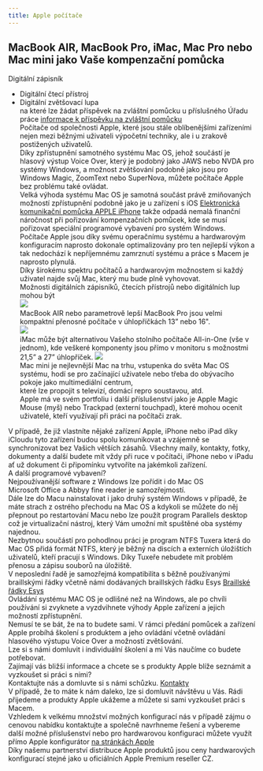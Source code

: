 ```yaml
---
title: Apple počítače
---
```


## MacBook AIR, MacBook Pro, iMac, Mac Pro nebo Mac mini jako Vaše kompenzační pomůcka

  
Digitální zápisník  
- Digitální čtecí přístroj  
- Digitální zvětšovací lupa  
na které lze žádat příspěvek na zvláštní pomůcku u příslušného Úřadu práce [informace k příspěvku na zvláštní pomůcku](/clanky/informace-k-prispevku-na-zvlastni-pomucku/)  
Počítače od společnosti Apple, které jsou stále oblíbenějšími zařízeními nejen mezi běžnými uživateli výpočetní techniky, ale i u zrakově postižených uživatelů.  
Díky zpřístupnění samotného systému Mac OS, jehož součástí je hlasový výstup Voice Over, který je podobný jako JAWS nebo NVDA pro systémy Windows, a možnost zvětšování podobně jako jsou pro Windows Magic, ZoomText nebo SuperNova, můžete počítače Apple bez problému také ovládat.  
Velká výhoda systému Mac OS je samotná součást právě zmiňovaných možností zpřístupnění podobně jako je u zařízení s iOS [Elektronická komunikační pomůcka APPLE iPhone](/clanky/multifunkcni-elektronicka-komunikacni-pomucka/) takže odpadá nemalá finanční náročnost při pořizování kompenzačních pomůcek, kde se musí pořizovat speciální programové vybavení pro systém Windows.  
Počítače Apple jsou díky svému operačnímu systému a hardwarovým konfiguracím naprosto dokonale optimalizovány pro ten nejlepší výkon a tak nedochází k nepříjemnému zamrznutí systému a práce s Macem je naprosto plynulá.  
Díky širokému spektru počítačů a hardwarovým možnostem si každý uživatel najde svůj Mac, který mu bude plně vyhovovat.  
Možnosti digitálních zápisníků, čtecích přístrojů nebo digitálních lup mohou být  
[![](/soubory/MacBook%20Air.JPG)](/soubory/MacBook%20Air.JPG)  
MacBook AIR nebo parametrově lepší MacBook Pro jsou velmi kompaktní přenosné počítače v úhlopříčkách 13” nebo 16".  
[![](/soubory/MacBook%20Pro.JPG)](/soubory/MacBook%20Pro.JPG)  
iMac může být alternativou Vašeho stolního počítače All-in-One (vše v jednom), kde veškeré komponenty jsou přímo v monitoru s možnostmi 21,5” a 27” úhlopříček. [![](/soubory/iMac.JPG)](/soubory/iMac.JPG)  
Mac mini je nejlevnější Mac na trhu, vstupenka do světa Mac OS systému, hodí se pro začínající uživatele nebo třeba do obývacího pokoje jako multimediální centrum,  
které lze propojit s televizí, domácí repro soustavou, atd.  
Apple má ve svém portfoliu i další příslušenství jako je Apple Magic Mouse (myš) nebo Trackpad (externí touchpad), které mohou ocenit uživatelé, kteří využívají při práci na počítači zrak.  
  
V případě, že již vlastníte nějaké zařízení Apple, iPhone nebo iPad díky iCloudu tyto zařízení budou spolu komunikovat a vzájemně se synchronizovat bez Vašich větších zásahů. Všechny maily, kontakty, fotky, dokumenty a další budete mít vždy při ruce v počítači, iPhone nebo v iPadu ať už dokument či připomínku vytvoříte na jakémkoli zařízení.  
A další programové vybavení?  
Nejpoužívanější software z Windows lze pořídit i do Mac OS  
Microsoft Office a Abbyy fine reader je samozřejmostí.  
Dále lze do Macu nainstalovat i jako druhý systém Windows v případě, že máte strach z ostrého přechodu na Mac OS a kdykoli se můžete do něj přepnout po restartování Macu nebo lze použít program Parallels desktop což je virtualizační nástroj, který Vám umožní mít spuštěné oba systémy najednou.  
Nezbytnou součástí pro pohodlnou práci je program NTFS Tuxera která do Mac OS přidá formát NTFS, který je běžný na discích a externích úložištích uživatelů, kteří pracují s Windows. Díky Tuxeře nebudete mít problém přenosu a zápisu souborů na úložiště.  
V neposlední řadě je samozřejmá kompatibilita s běžně používanými braillskými řádky včetně námi dodávaných braillských řádku Esys [Braillské řádky Esys](/clanky/braillske-radky-esys/)  
Ovládání systému MAC OS je odlišné než na Windows, ale po chvíli používání si zvyknete a vyzdvihnete výhody Apple zařízení a jejich možností zpřístupnění.  
Nemusí te se bát, že na to budete sami. V rámci předání pomůcek a zařízení Apple probíhá školení s produktem a jeho ovládání včetně ovládání hlasového výstupu Voice Over a možností zvětšování.  
Lze si s námi domluvit i individuální školení a mi Vás naučíme co budete potřebovat.  
Zajímají vás bližší informace a chcete se s produkty Apple blíže seznámit a vyzkoušet si práci s nimi?  
Kontaktujte nás a domluvte si s námi schůzku. [Kontakty](/clanky/kontakty/)  
V případě, že to máte k nám daleko, lze si domluvit návštěvu u Vás. Rádi přijedeme a produkty Apple ukážeme a můžete si sami vyzkoušet práci s Macem.  
Vzhledem k velkému množství možných konfigurací nás v případě zájmu o cenovou nabídku kontaktujte a společně navrhneme řešení a vybereme další možné příslušenství nebo pro hardwarovou konfiguraci můžete využít přímo Apple konfigurátor [na stránkách Apple](https://www.apple.com/cz)  
Díky našemu partnerství distribuce Apple produktů jsou ceny hardwarových konfigurací stejné jako u oficiálních Apple Premium reseller CZ.
